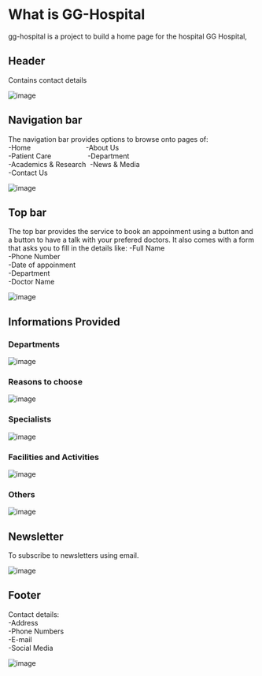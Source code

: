 # What is GG-Hospital
gg-hospital is a project to build a home page for the hospital GG Hospital,
## Header
Contains contact details  

  ![image](https://github.com/JoelJOL/gg-hospital/assets/63315432/c23e5ccb-e28d-4f43-8b5b-7e2c3ea28433)

## Navigation bar
The navigation bar provides options to browse onto pages of:  
-Home&emsp;&emsp;&emsp;&emsp;&emsp;&emsp;&emsp;&emsp;-About Us  
-Patient Care&emsp;&emsp;&emsp;&emsp;&emsp;&nbsp;-Department  
-Academics & Research&nbsp;&nbsp;-News & Media  
-Contact Us  
  
![image](https://github.com/JoelJOL/gg-hospital/assets/63315432/3086c4dd-85e8-45f8-adcb-6f32ef879070)

## Top bar
The top bar provides the service to book an appoinment using a button and a button to have a talk with your prefered doctors.
It also comes with a form that asks you to fill in the details like:
-Full Name  
-Phone Number  
-Date of appoinment  
-Department  
-Doctor Name  
  
![image](https://github.com/JoelJOL/gg-hospital/assets/63315432/2a388c7a-8f7c-4773-8857-2010ab4f7339)

## Informations Provided
### Departments
![image](https://github.com/JoelJOL/gg-hospital/assets/63315432/7d71f802-f2a8-45f8-aa8a-a8ed47a97501)

### Reasons to choose
![image](https://github.com/JoelJOL/gg-hospital/assets/63315432/bac865d1-b988-48fc-95eb-e63574a3e4b8)

### Specialists
![image](https://github.com/JoelJOL/gg-hospital/assets/63315432/9ca01bcb-c3d9-4b2f-b318-481024e31249)

### Facilities and Activities
![image](https://github.com/JoelJOL/gg-hospital/assets/63315432/7cb74245-6385-46a1-b77b-947f7fe3d9e7)

### Others
![image](https://github.com/JoelJOL/gg-hospital/assets/63315432/3df985ea-417d-4fe7-a8c1-e40f7a72e746)

## Newsletter
To subscribe to newsletters using email.  
  
![image](https://github.com/JoelJOL/gg-hospital/assets/63315432/8190d42c-42bd-456f-98b9-601e6f30dcbe)

## Footer
Contact details:  
-Address  
-Phone Numbers  
-E-mail  
-Social Media 
  
![image](https://github.com/JoelJOL/gg-hospital/assets/63315432/c416d29b-d87c-4d77-bde1-4b06df6df61a)








